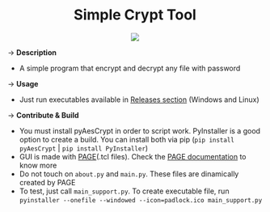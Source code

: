 <h1 align="center">Simple Crypt Tool </h1>

<p align="center">
  <img src="https://i2.paste.pics/b5522d91c384aea814e2680da4067d71.png?trs=ab5d135b7e6e342fe4664ea6a07c633b2714c968bb8fef32aa717ffe3ed74fc3" />
</p>

&rarr; __Description__ 
* A simple program that encrypt and decrypt any file with password

&rarr; __Usage__ 
* Just run executables available in [Releases section](https://github.com/pedropamn/simplecrypt/releases) (Windows and Linux)

&rarr; __Contribute & Build__
* You must install pyAesCrypt in order to script work. PyInstaller is a good option to create a build. You can install both via pip 
(```pip install pyAesCrypt``` | ```pip install PyInstaller```)
* GUI is made with [PAGE](https://sourceforge.net/projects/page/)(.tcl files). Check the [PAGE documentation](http://page.sourceforge.net/html/index.html) to know more
* Do not touch on ```about.py``` and ```main.py```. These files are dinamically created by PAGE
* To test, just call ```main_support.py```. To create executable file, run ```pyinstaller --onefile --windowed --icon=padlock.ico main_support.py```
